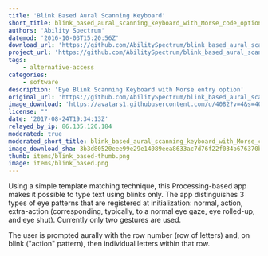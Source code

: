 ```yaml
---
title: 'Blink Based Aural Scanning Keyboard'
short_title: blink_based_aural_scanning_keyboard_with_Morse_code_option-eu0
authors: 'Ability Spectrum'
datemod: '2016-10-03T15:20:56Z'
download_url: 'https://github.com/AbilitySpectrum/blink_based_aural_scanning_keyboard_with_Morse_code_option/releases'
project_url: 'https://github.com/AbilitySpectrum/blink_based_aural_scanning_keyboard_with_Morse_code_option'
tags:
    - alternative-access
categories:
    - software
description: 'Eye Blink Scanning Keyboard with Morse entry option'
original_url: 'https://github.com/AbilitySpectrum/blink_based_aural_scanning_keyboard_with_Morse_code_option'
image_download: 'https://avatars1.githubusercontent.com/u/4082?v=4&s=40'
license: ""
date: '2017-08-24T19:34:13Z'
relayed_by_ip: 86.135.120.184
moderated: true
moderated_short_title: blink_based_aural_scanning_keyboard_with_Morse_code_option
image_download_sha: 3b3d80520eee99e29e14089eea8633ac7d76f22f034b676370b3d49d0d44fff1
thumb: items/blink_based-thumb.png
image: items/blink_based.png
---
```

Using a simple template matching technique, this Processing-based app makes it possible to type text using blinks only. The app distinguishes 3 types of eye patterns that are registered at initialization: normal, action, extra-action (corresponding, typically, to a normal eye gaze, eye rolled-up, and eye shut). Currently only two gestures are used.

The user is prompted aurally with the row number (row of letters) and, on blink ("action" pattern), then individual letters within that row.
